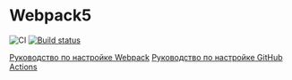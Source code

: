 # Webpack5

![CI](https://github.com/korobprog/env/actions/workflows/web.yml/badge.svg)
[![Build status](https://ci.appveyor.com/api/projects/status/duc62v2c0ofoiad9?svg=true)](https://ci.appveyor.com/project/korobprog/env)

[Руководство по настройке Webpack](https://webpack.js.org/guides/)
[Руководство по настройке GitHub Actions](https://docs.github.com/en/actions/quickstart)
